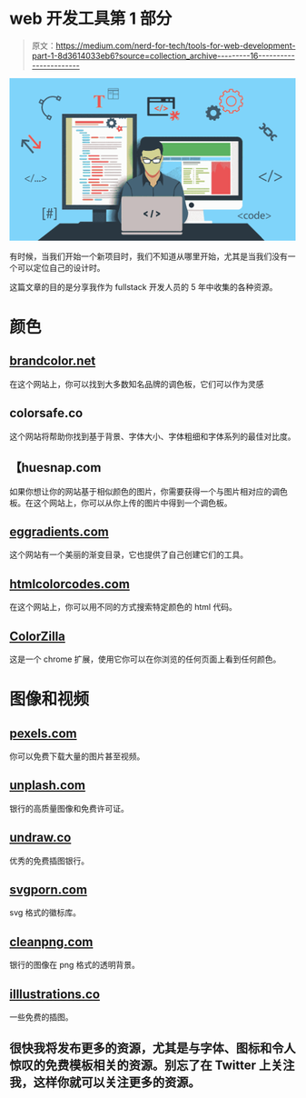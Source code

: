# web 开发工具第 1 部分

> 原文：<https://medium.com/nerd-for-tech/tools-for-web-development-part-1-8d3614033eb6?source=collection_archive---------16----------------------->

![](img/10d78bce18d65daed7598121fe301530.png)

有时候，当我们开始一个新项目时，我们不知道从哪里开始，尤其是当我们没有一个可以定位自己的设计时。

这篇文章的目的是分享我作为 fullstack 开发人员的 5 年中收集的各种资源。

# 颜色

## [brandcolor.net](https://brandcolors.net/)

在这个网站上，你可以找到大多数知名品牌的调色板，它们可以作为灵感

## colorsafe.co

这个网站将帮助你找到基于背景、字体大小、字体粗细和字体系列的最佳对比度。

## 【huesnap.com 

如果你想让你的网站基于相似颜色的图片，你需要获得一个与图片相对应的调色板。在这个网站上，你可以从你上传的图片中得到一个调色板。

## [eggradients.com](https://www.eggradients.com/)

这个网站有一个美丽的渐变目录，它也提供了自己创建它们的工具。

## [htmlcolorcodes.com](https://htmlcolorcodes.com/)

在这个网站上，你可以用不同的方式搜索特定颜色的 html 代码。

## [ColorZilla](https://chrome.google.com/webstore/detail/bhlhnicpbhignbdhedgjhgdocnmhomnp)

这是一个 chrome 扩展，使用它你可以在你浏览的任何页面上看到任何颜色。

# 图像和视频

## [pexels.com](https://www.pexels.com/)

你可以免费下载大量的图片甚至视频。

## [unplash.com](https://unsplash.com/)

银行的高质量图像和免费许可证。

## [undraw.co](https://undraw.co/)

优秀的免费插图银行。

## [svgporn.com](https://svgporn.com/)

svg 格式的徽标库。

## [cleanpng.com](https://www.cleanpng.com/)

银行的图像在 png 格式的透明背景。

## [illlustrations.co](https://illlustrations.co/)

一些免费的插图。

## 很快我将发布更多的资源，尤其是与字体、图标和令人惊叹的免费模板相关的资源。别忘了在 Twitter 上关注我，这样你就可以关注更多的资源。